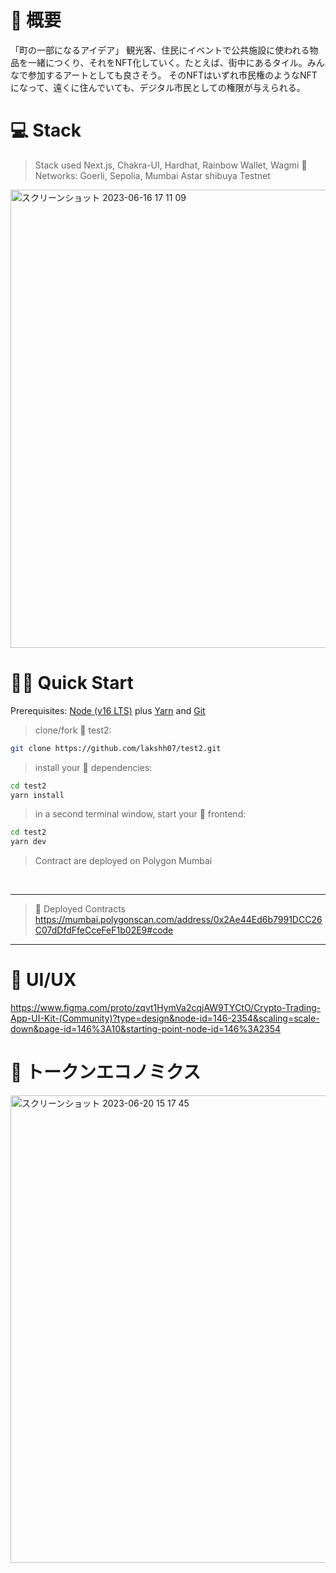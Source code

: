 
# 🦄 概要
「町の一部になるアイデア」 観光客、住民にイベントで公共施設に使われる物品を一緒につくり、それをNFT化していく。たとえば、街中にあるタイル。みんなで参加するアートとしても良さそう。 そのNFTはいずれ市民権のようなNFTになって、遠くに住んでいても、デジタル市民としての権限が与えられる。

# 💻 Stack
>Stack used Next.js, Chakra-UI, Hardhat, Rainbow Wallet, Wagmi 🚀
>Networks: Goerli, Sepolia, Mumbai
Astar shibuya Testnet
<img width="733" alt="スクリーンショット 2023-06-16 17 11 09" src="https://github.com/KamakuraDAO/test03/assets/31527310/96be47cf-572c-44ed-8d18-fea5534d5220">

# 🏄‍♂️ Quick Start

Prerequisites: [Node (v16 LTS)](https://nodejs.org/en/download/) plus [Yarn](https://classic.yarnpkg.com/en/docs/install/) and [Git](https://git-scm.com/downloads)

> clone/fork 🦄 test2:

```bash
git clone https://github.com/lakshh07/test2.git
```

> install your 👷‍ dependencies:

```bash
cd test2
yarn install
```

> in a second terminal window, start your 📱 frontend:

```bash
cd test2
yarn dev
```
>Contract are deployed on Polygon Mumbai

<br/>

<hr/>
 
 >📣  Deployed Contracts
https://mumbai.polygonscan.com/address/0x2Ae44Ed6b7991DCC26C07dDfdFfeCceFeF1b02E9#code 

<hr/>

# 🚪 UI/UX
https://www.figma.com/proto/zqvt1HymVa2cqjAW9TYCtO/Crypto-Trading-App-UI-Kit-(Community)?type=design&node-id=146-2354&scaling=scale-down&page-id=146%3A10&starting-point-node-id=146%3A2354

# 🚪 トークンエコノミクス
<img width="748" alt="スクリーンショット 2023-06-20 15 17 45" src="https://github.com/KamakuraDAO/sqair-test/assets/31527310/047e5e44-6385-4d5d-bf1f-2390295ab61e">



